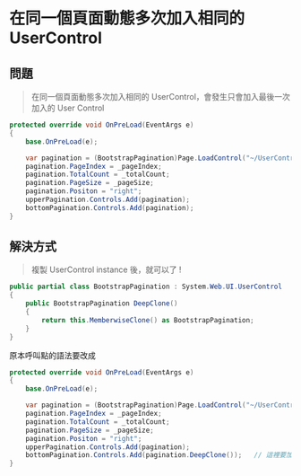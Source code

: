 # 在同一個頁面動態多次加入相同的 UserControl

## 問題

> 在同一個頁面動態多次加入相同的 UserControl，會發生只會加入最後一次加入的 User Control

```csharp
protected override void OnPreLoad(EventArgs e)
{
    base.OnPreLoad(e);

    var pagination = (BootstrapPagination)Page.LoadControl("~/UserControls/BootstrapPagination.ascx");
    pagination.PageIndex = _pageIndex;
    pagination.TotalCount = _totalCount;
    pagination.PageSize = _pageSize;
    pagination.Positon = "right";
    upperPagination.Controls.Add(pagination);
    bottomPagination.Controls.Add(pagination);
}
```

## 解決方式

> 複製 UserControl instance 後，就可以了 !

```csharp
public partial class BootstrapPagination : System.Web.UI.UserControl
{
    public BootstrapPagination DeepClone()
    {
        return this.MemberwiseClone() as BootstrapPagination;
    }
}
```

原本呼叫點的語法要改成

```csharp
protected override void OnPreLoad(EventArgs e)
{
    base.OnPreLoad(e);

    var pagination = (BootstrapPagination)Page.LoadControl("~/UserControls/BootstrapPagination.ascx");
    pagination.PageIndex = _pageIndex;
    pagination.TotalCount = _totalCount;
    pagination.PageSize = _pageSize;
    pagination.Positon = "right";
    upperPagination.Controls.Add(pagination);
    bottomPagination.Controls.Add(pagination.DeepClone());   // 這裡要加上 DeepClone()
}
```
